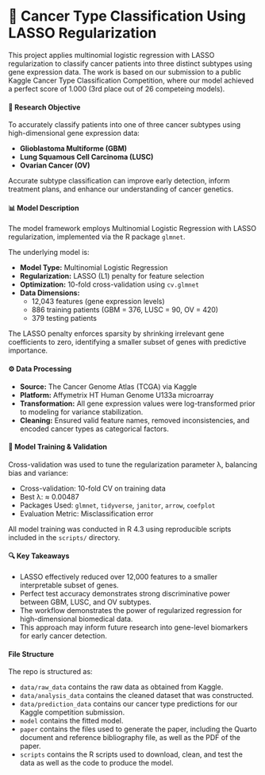 # 🧬 Cancer Type Classification Using LASSO Regularization

This project applies multinomial logistic regression with LASSO regularization to classify cancer patients into three distinct subtypes using gene expression data. The work is based on our submission to a public Kaggle Cancer Type Classification Competition, where our model achieved a perfect score of 1.000 (3rd place out of 26 competeing models).

#### 🎯 Research Objective

To accurately classify patients into one of three cancer subtypes using high-dimensional gene expression data:

- **Glioblastoma Multiforme (GBM)**
- **Lung Squamous Cell Carcinoma (LUSC)**
- **Ovarian Cancer (OV)**

Accurate subtype classification can improve early detection, inform treatment plans, and enhance our understanding of cancer genetics.

#### 📊 Model Description

The model framework employs Multinomial Logistic Regression with LASSO regularization, implemented via the R package `glmnet`.

The underlying model is:

- **Model Type:** Multinomial Logistic Regression
- **Regularization:** LASSO (L1) penalty for feature selection
- **Optimization:** 10-fold cross-validation using `cv.glmnet`
- **Data Dimensions:**
   - 12,043 features (gene expression levels)
   - 886 training patients (GBM = 376, LUSC = 90, OV = 420)
   - 379 testing patients

The LASSO penalty enforces sparsity by shrinking irrelevant gene coefficients to zero, identifying a smaller subset of genes with predictive importance.

#### ⚙️ Data Processing

- **Source:** The Cancer Genome Atlas (TCGA) via Kaggle
- **Platform:** Affymetrix HT Human Genome U133a microarray
- **Transformation:** All gene expression values were log-transformed prior to modeling for variance stabilization.
- **Cleaning:** Ensured valid feature names, removed inconsistencies, and encoded cancer types as categorical factors.

#### 🧠 Model Training & Validation

Cross-validation was used to tune the regularization parameter λ, balancing bias and variance:

- Cross-validation: 10-fold CV on training data
- Best λ: ≈ 0.00487
- Packages Used: `glmnet`, `tidyverse`, `janitor`, `arrow`, `coefplot`
- Evaluation Metric: Misclassification error

All model training was conducted in R 4.3 using reproducible scripts included in the `scripts/` directory.

#### 🔍 Key Takeaways

- LASSO effectively reduced over 12,000 features to a smaller interpretable subset of genes.
- Perfect test accuracy demonstrates strong discriminative power between GBM, LUSC, and OV subtypes.
- The workflow demonstrates the power of regularized regression for high-dimensional biomedical data.
- This approach may inform future research into gene-level biomarkers for early cancer detection.

#### File Structure

The repo is structured as:

-   `data/raw_data` contains the raw data as obtained from Kaggle.
-   `data/analysis_data` contains the cleaned dataset that was constructed.
-   `data/prediction_data` contains our cancer type predictions for our Kaggle competition submission.
-   `model` contains the fitted model. 
-   `paper` contains the files used to generate the paper, including the Quarto document and reference bibliography file, as well as the PDF of the paper. 
-   `scripts` contains the R scripts used to download, clean, and test the data as well as the code to produce the model.
